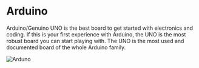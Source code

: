 # Arduino

Arduino/Genuino UNO is the best board to get started with electronics and coding. If this is your first experience with Arduino, the UNO is the most robust board you can start playing with. The UNO is the most used and documented board of the whole Arduino family.

![Arduno](static/img/gadget/arduino.png)